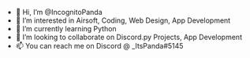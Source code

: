 - 👋 Hi, I’m @IncognitoPanda
- 👀 I’m interested in Airsoft, Coding, Web Design, App Development
- 🌱 I’m currently learning Python
- 💞️ I’m looking to collaborate on Discord.py Projects, App Development
- 📫 You can reach me on Discord @ _ItsPanda#5145

<!---
IncognitoPanda/IncognitoPanda is a ✨ special ✨ repository because its `README.md` (this file) appears on your GitHub profile.
You can click the Preview link to take a look at your changes.
--->
